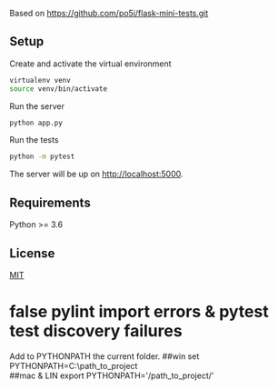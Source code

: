 Based on https://github.com/po5i/flask-mini-tests.git

## Setup

Create and activate the virtual environment

```bash
virtualenv venv
source venv/bin/activate
```

Run the server

```bash
python app.py
```

Run the tests

```bash
python -m pytest
```

The server will be up on [http://localhost:5000](http://localhost:5000).

## Requirements

Python >= 3.6

## License

[MIT](http://www.opensource.org/licenses/mit-license.html)

# false pylint import errors & pytest test discovery failures
Add to PYTHONPATH the current folder.
##win
set PYTHONPATH=C:\path_to_project\
##mac & LIN
export PYTHONPATH='/path_to_project/'